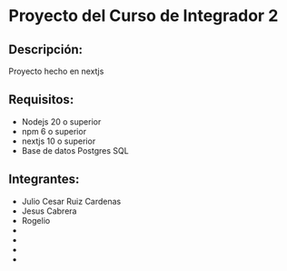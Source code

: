 # Proyecto del Curso de Integrador 2

## Descripción:

Proyecto hecho en nextjs

## Requisitos:

- Nodejs 20 o superior
- npm 6 o superior
- nextjs 10 o superior
- Base de datos Postgres SQL

## Integrantes:

- Julio Cesar Ruiz Cardenas
- Jesus Cabrera
- Rogelio
-
-
-
-
